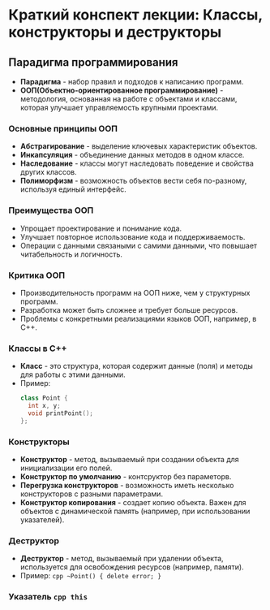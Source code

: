 # Краткий конспект лекции: Классы, конструкторы и деструкторы

## Парадигма программирования 
+ **Парадигма** - набор правил и подходов к написанию программ.
+ **ООП(Объектно-ориентированное программирование)** - методология, основанная на работе с объектами и классами, которая улучшает управляемость крупными проектами.

### Основные принципы ООП
+ **Абстрагирование** - выделение ключевых характеристик объектов.
+ **Инкапсуляция** - объединение данных методов в одном классе.
+ **Наследование** - классы могут наследовать поведение и свойства других классов.
+ **Полиморфизм** - возможность объектов вести себя по-разному, используя единый интерфейс.

### Преимущества ООП
+ Упрощает проектирование и понимание кода.
+ Улучшает повторное использование кода и поддерживаемость.
+ Операции с данными связаными с самими данными, что повышает читабельность и логичность.

### Критика ООП
+ Производительность программ на ООП ниже, чем у структурных программ.
+ Разработка может быть сложнее и требует больше ресурсов.
+ Проблемы с конкретными реализациями языков ООП, например, в С++.

### Классы в С++
+ **Класс** - это структура, которая содержит данные (поля) и методы для работы с этими данными.
+ Пример:
    ```cpp
    class Point {
      int x, y;
      void printPoint();
    };
    ```

### Конструкторы 
+ **Конструктор** - метод, вызываемый при создании объекта для инициализации его полей.
+ **Конструктор по умолчанию** - контсруктор без параметорв.
+  **Перегрузка конструкторов** - возможность иметь несколько конструкторов с разными параметрами.
+  **Конструктор копирования** - создает копию объекта. Важен для объектов с динамической память (например, при использовании указателей).

### Деструктор
+ **Деструктор** - метод, вызываемый при удалении объекта, используется для освобождения ресурсов (например, памяти).
+ Пример:
      ```cpp
      ~Point() {
          delete error;
      }   
      ```

### Указатель ```cpp this```

